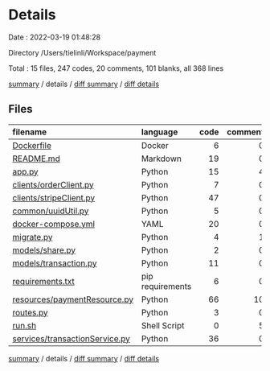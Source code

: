 # Details

Date : 2022-03-19 01:48:28

Directory /Users/tielinli/Workspace/payment

Total : 15 files,  247 codes, 20 comments, 101 blanks, all 368 lines

[summary](results.md) / details / [diff summary](diff.md) / [diff details](diff-details.md)

## Files
| filename | language | code | comment | blank | total |
| :--- | :--- | ---: | ---: | ---: | ---: |
| [Dockerfile](/Dockerfile) | Docker | 6 | 0 | 1 | 7 |
| [README.md](/README.md) | Markdown | 19 | 0 | 11 | 30 |
| [app.py](/app.py) | Python | 15 | 4 | 8 | 27 |
| [clients/orderClient.py](/clients/orderClient.py) | Python | 7 | 0 | 3 | 10 |
| [clients/stripeClient.py](/clients/stripeClient.py) | Python | 47 | 0 | 16 | 63 |
| [common/uuidUtil.py](/common/uuidUtil.py) | Python | 5 | 0 | 1 | 6 |
| [docker-compose.yml](/docker-compose.yml) | YAML | 20 | 0 | 6 | 26 |
| [migrate.py](/migrate.py) | Python | 4 | 1 | 5 | 10 |
| [models/share.py](/models/share.py) | Python | 2 | 0 | 2 | 4 |
| [models/transaction.py](/models/transaction.py) | Python | 11 | 0 | 2 | 13 |
| [requirements.txt](/requirements.txt) | pip requirements | 6 | 0 | 0 | 6 |
| [resources/paymentResource.py](/resources/paymentResource.py) | Python | 66 | 10 | 27 | 103 |
| [routes.py](/routes.py) | Python | 3 | 0 | 2 | 5 |
| [run.sh](/run.sh) | Shell Script | 0 | 5 | 5 | 10 |
| [services/transactionService.py](/services/transactionService.py) | Python | 36 | 0 | 12 | 48 |

[summary](results.md) / details / [diff summary](diff.md) / [diff details](diff-details.md)
